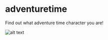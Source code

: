 # adventuretime
Find out what adventure time character you are!

![alt text](adventuretime/advtimestoryboard.jpg) 
